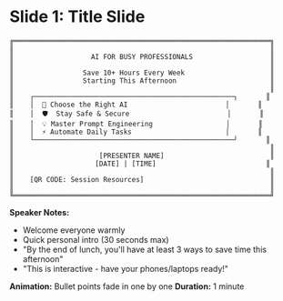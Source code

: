 # Slide 1: Title Slide

```
╔═══════════════════════════════════════════════════════════════╗
║                                                               ║
║                   AI FOR BUSY PROFESSIONALS                   ║
║                                                               ║
║                 Save 10+ Hours Every Week                     ║
║                 Starting This Afternoon                       ║
║                                                               ║
║    ┌─────────────────────────────────────────────────┐       ║
║    │  🤖 Choose the Right AI                        │       ║
║    │  🛡️  Stay Safe & Secure                        │       ║
║    │  💡 Master Prompt Engineering                  │       ║
║    │  ⚡ Automate Daily Tasks                       │       ║
║    └─────────────────────────────────────────────────┘       ║
║                                                               ║
║                     [PRESENTER NAME]                          ║
║                    [DATE] | [TIME]                           ║
║                                                               ║
║    [QR CODE: Session Resources]                               ║
║                                                               ║
╚═══════════════════════════════════════════════════════════════╝
```

**Speaker Notes:**
- Welcome everyone warmly
- Quick personal intro (30 seconds max)
- "By the end of lunch, you'll have at least 3 ways to save time this afternoon"
- "This is interactive - have your phones/laptops ready!"

**Animation:** Bullet points fade in one by one
**Duration:** 1 minute
